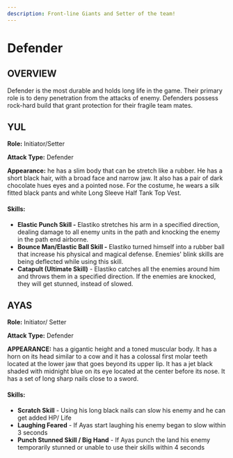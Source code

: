 ```yaml
---
description: Front-line Giants and Setter of the team!
---
```


# Defender

## OVERVIEW

Defender is the most durable and holds long life in the game. Their primary role is to deny penetration from the attacks of enemy. Defenders possess rock-hard build that grant protection for their fragile team mates.

## YUL

**Role:** Initiator/Setter

**Attack Type:** Defender

**Appearance:** he has a slim body that can be stretch like a rubber. He has a short black hair, with a broad face and narrow jaw. It also has a pair of dark chocolate hues eyes and a pointed nose. For the costume, he wears a silk fitted black pants and white Long Sleeve Half Tank Top Vest.

#### Skills:

* **Elastic Punch Skill -** Elastiko stretches his arm in a specified direction, dealing damage to all enemy units in the path and knocking the enemy in the path end airborne.
* **Bounce Man/Elastic Ball Skill -** Elastiko turned himself into a rubber ball that increase his physical and magical defense. Enemies' blink skills are being deflected while using this skill.
* **Catapult (Ultimate Skill)** - Elastiko catches all the enemies around him and throws them in a specified direction. If the enemies are knocked, they will get stunned, instead of slowed.

## AYAS

**Role:** Initiator/ Setter

**Attack Type:** Defender

**APPEARANCE:** has a gigantic height and a toned muscular body. It has a horn on its head similar to a cow and it has a colossal first molar teeth located at the lower jaw that goes beyond its upper lip. It has a jet black shaded with midnight blue on its eye located at the center before its nose. It has a set of long sharp nails close to a sword.

#### Skills:

* **Scratch Skill** - Using his long black nails can slow his enemy and he can get added HP/ Life
* **Laughing Feared** - If Ayas start laughing his enemy began to slow within 3 seconds
* **Punch Stunned Skill / Big Hand** - If Ayas punch the land his enemy temporarily stunned or unable to use their skills within 4 seconds

